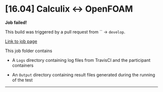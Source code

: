 # [16.04] Calculix <-> OpenFOAM


**Job failed!**



This build was triggered by a pull request from `` → `develop`.



[Link to job page]({[job_link]})


This job folder contains
- A `Logs` directory containing log files from TravisCI and the participant containers

- An `Output` directory containing result files generated during the running of the test


---

